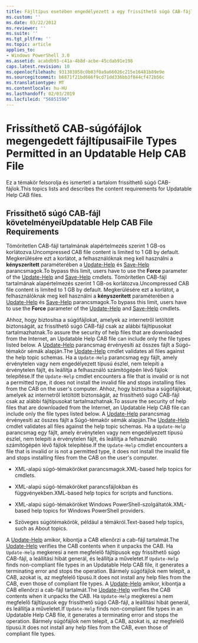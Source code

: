 ```yaml
---
title: Fájltípus esetében engedélyezett a egy frissíthető súgó CAB-fájl |} A Microsoft Docs
ms.custom: ''
ms.date: 03/22/2012
ms.reviewer: ''
ms.suite: ''
ms.tgt_pltfrm: ''
ms.topic: article
applies_to:
- Windows PowerShell 3.0
ms.assetid: acabdb93-c41a-4b8d-acbe-45cdab91e198
caps.latest.revision: 10
ms.openlocfilehash: 931383858c0b83f0a9a66026c215e16481b89e9e
ms.sourcegitcommit: b6871f21bd666f9cd71dd336bb3f844cf472b56c
ms.translationtype: MT
ms.contentlocale: hu-HU
ms.lasthandoff: 02/03/2019
ms.locfileid: "56851596"
---
```

# <a name="file-types-permitted-in-an-updatable-help-cab-file"></a><span data-ttu-id="6819b-102">Frissíthető CAB-súgófájlok megengedett fájltípusai</span><span class="sxs-lookup"><span data-stu-id="6819b-102">File Types Permitted in an Updatable Help CAB File</span></span>

<span data-ttu-id="6819b-103">Ez a témakör felsorolja és ismerteti a tartalom frissíthető súgó CAB-fájlok.</span><span class="sxs-lookup"><span data-stu-id="6819b-103">This topics lists and describes the content requirements for Updatable Help CAB files.</span></span>

## <a name="updatable-help-cab-file-requirements"></a><span data-ttu-id="6819b-104">Frissíthető súgó CAB-fájl követelményei</span><span class="sxs-lookup"><span data-stu-id="6819b-104">Updatable Help CAB File Requirements</span></span>

<span data-ttu-id="6819b-105">Tömörítetlen CAB-fájl tartalmának alapértelmezés szerint 1 GB-os korlátozva.</span><span class="sxs-lookup"><span data-stu-id="6819b-105">Uncompressed CAB file content is limited to 1 GB by default.</span></span> <span data-ttu-id="6819b-106">Megkerülésére ezt a korlátot, a felhasználóknak meg kell használni a **kényszerített** paraméterében a [Update-Help](/powershell/module/Microsoft.PowerShell.Core/Update-Help) és [Save-Help](/powershell/module/Microsoft.PowerShell.Core/Save-Help) parancsmagok.</span><span class="sxs-lookup"><span data-stu-id="6819b-106">To bypass this limit, users have to use the **Force** parameter of the [Update-Help](/powershell/module/Microsoft.PowerShell.Core/Update-Help) and [Save-Help](/powershell/module/Microsoft.PowerShell.Core/Save-Help) cmdlets.</span></span>
<span data-ttu-id="6819b-107">Tömörítetlen CAB-fájl tartalmának alapértelmezés szerint 1 GB-os korlátozva.</span><span class="sxs-lookup"><span data-stu-id="6819b-107">Uncompressed CAB file content is limited to 1 GB by default.</span></span> <span data-ttu-id="6819b-108">Megkerülésére ezt a korlátot, a felhasználóknak meg kell használni a **kényszerített** paraméterében a [Update-Help](/powershell/module/Microsoft.PowerShell.Core/Update-Help) és [Save-Help](/powershell/module/Microsoft.PowerShell.Core/Save-Help) parancsmagok.</span><span class="sxs-lookup"><span data-stu-id="6819b-108">To bypass this limit, users have to use the **Force** parameter of the [Update-Help](/powershell/module/Microsoft.PowerShell.Core/Update-Help) and [Save-Help](/powershell/module/Microsoft.PowerShell.Core/Save-Help) cmdlets.</span></span>

<span data-ttu-id="6819b-109">Ahhoz, hogy biztosítsa a súgófájlokat, amelyek az internetről letöltött biztonságát, az frissíthető súgó CAB-fájl csak az alábbi fájltípusokat tartalmazhatnak.</span><span class="sxs-lookup"><span data-stu-id="6819b-109">To assure the security of help files that are downloaded from the Internet, an Updatable Help CAB file can include only the file types listed below.</span></span> <span data-ttu-id="6819b-110">A [Update-Help](/powershell/module/Microsoft.PowerShell.Core/Update-Help) parancsmag érvényesíti az összes fájlt a Súgó-témakör sémák alapján.</span><span class="sxs-lookup"><span data-stu-id="6819b-110">The [Update-Help](/powershell/module/Microsoft.PowerShell.Core/Update-Help) cmdlet validates all files against the help topic schemas.</span></span> <span data-ttu-id="6819b-111">Ha a `Update-Help` parancsmag egy fájlt, amely érvénytelen vagy nem engedélyezett típusú észlel, nem telepíti a érvénytelen fájlt, és leállítja a felhasználó számítógépén lévő fájlok telepítése.</span><span class="sxs-lookup"><span data-stu-id="6819b-111">If the `Update-Help` cmdlet encounters a file that is invalid or is not a permitted type, it does not install the invalid file and stops installing files from the CAB on the user's computer.</span></span>
<span data-ttu-id="6819b-112">Ahhoz, hogy biztosítsa a súgófájlokat, amelyek az internetről letöltött biztonságát, az frissíthető súgó CAB-fájl csak az alábbi fájltípusokat tartalmazhatnak.</span><span class="sxs-lookup"><span data-stu-id="6819b-112">To assure the security of help files that are downloaded from the Internet, an Updatable Help CAB file can include only the file types listed below.</span></span> <span data-ttu-id="6819b-113">A [Update-Help](/powershell/module/Microsoft.PowerShell.Core/Update-Help) parancsmag érvényesíti az összes fájlt a Súgó-témakör sémák alapján.</span><span class="sxs-lookup"><span data-stu-id="6819b-113">The [Update-Help](/powershell/module/Microsoft.PowerShell.Core/Update-Help) cmdlet validates all files against the help topic schemas.</span></span> <span data-ttu-id="6819b-114">Ha a `Update-Help` parancsmag egy fájlt, amely érvénytelen vagy nem engedélyezett típusú észlel, nem telepíti a érvénytelen fájlt, és leállítja a felhasználó számítógépén lévő fájlok telepítése.</span><span class="sxs-lookup"><span data-stu-id="6819b-114">If the `Update-Help` cmdlet encounters a file that is invalid or is not a permitted type, it does not install the invalid file and stops installing files from the CAB on the user's computer.</span></span>

- <span data-ttu-id="6819b-115">XML-alapú súgó-témaköröket parancsmagok.</span><span class="sxs-lookup"><span data-stu-id="6819b-115">XML-based help topics for cmdlets.</span></span>

- <span data-ttu-id="6819b-116">XML-alapú súgó-témaköröket parancsfájlokban és függvényekben.</span><span class="sxs-lookup"><span data-stu-id="6819b-116">XML-based help topics for scripts and functions.</span></span>

- <span data-ttu-id="6819b-117">XML-alapú súgó-témaköröket Windows PowerShell-szolgáltatók.</span><span class="sxs-lookup"><span data-stu-id="6819b-117">XML-based help topics for Windows PowerShell providers.</span></span>

- <span data-ttu-id="6819b-118">Szöveges súgótémakörök, például a témákról.</span><span class="sxs-lookup"><span data-stu-id="6819b-118">Text-based help topics, such as About topics.</span></span>

<span data-ttu-id="6819b-119">A [Update-Help](/powershell/module/Microsoft.PowerShell.Core/Update-Help) amikor, kibontja a CAB ellenőrzi a cab-fájl tartalmát.</span><span class="sxs-lookup"><span data-stu-id="6819b-119">The [Update-Help](/powershell/module/Microsoft.PowerShell.Core/Update-Help) verifies the CAB contents when it unpacks the CAB.</span></span> <span data-ttu-id="6819b-120">Ha `Update-Help` megkeresi a nem megfelelő fájltípusok egy frissíthető súgó CAB-fájl, a leállítási hibát generál, és leállítja a műveletet.</span><span class="sxs-lookup"><span data-stu-id="6819b-120">If `Update-Help` finds non-compliant file types in an Updatable Help CAB file, it generates a terminating error and stops the operation.</span></span> <span data-ttu-id="6819b-121">Bármely súgófájlok nem telepít, a CAB, azokat is, az megfelelő típusú.</span><span class="sxs-lookup"><span data-stu-id="6819b-121">It does not install any help files from the CAB, even those of compliant file types.</span></span>
<span data-ttu-id="6819b-122">A [Update-Help](/powershell/module/Microsoft.PowerShell.Core/Update-Help) amikor, kibontja a CAB ellenőrzi a cab-fájl tartalmát.</span><span class="sxs-lookup"><span data-stu-id="6819b-122">The [Update-Help](/powershell/module/Microsoft.PowerShell.Core/Update-Help) verifies the CAB contents when it unpacks the CAB.</span></span> <span data-ttu-id="6819b-123">Ha `Update-Help` megkeresi a nem megfelelő fájltípusok egy frissíthető súgó CAB-fájl, a leállítási hibát generál, és leállítja a műveletet.</span><span class="sxs-lookup"><span data-stu-id="6819b-123">If `Update-Help` finds non-compliant file types in an Updatable Help CAB file, it generates a terminating error and stops the operation.</span></span> <span data-ttu-id="6819b-124">Bármely súgófájlok nem telepít, a CAB, azokat is, az megfelelő típusú.</span><span class="sxs-lookup"><span data-stu-id="6819b-124">It does not install any help files from the CAB, even those of compliant file types.</span></span>